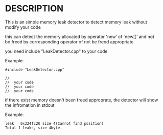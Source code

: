 # DESCRIPTION

This is an simple memory leak detector to detect memory leak without modify your code

this can detect the memory allocated by operator 'new' of 'new[]' and not be freed by corresponding operator of not be freed appropriate

you need include "LeakDetector.cpp" to your code

Example:

```
#include "LeakDetector.cpp"

//
//  your code
//  your code
//  your code

```

if there exist memory doesn't been freed approprate, the detector will show the infromation in stdout

Example:

```
leak   0x224fc20 size 4(Cannot find position)
Total 1 leaks, size 4byte.

```
